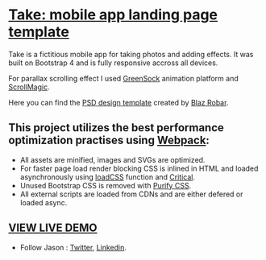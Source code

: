 # [Take: mobile app landing page template](https://jasonbaciulis.github.io/take-app-landing-page/) 

Take is a fictitious mobile app for taking photos and adding effects. It was built on Bootstrap 4 and is fully responsive accross all devices.

For parallax scrolling effect I used [GreenSock](https://greensock.com/) animation platform and [ScrollMagic](http://scrollmagic.io/).

Here you can find the [PSD design template](http://blazrobar.com/free-psd-website-templates/take-a-free-mobile-app-landing-page-psd-template/) created by [Blaz Robar](http://blazrobar.com/).

## This project utilizes the best performance optimization practises using [Webpack](https://webpack.js.org/):

* All assets are minified, images and SVGs are optimized.
* For faster page load render blocking CSS is inlined in HTML and loaded asynchronously using [loadCSS](https://github.com/filamentgroup/loadCSS) function and [Critical](https://github.com/addyosmani/critical).
* Unused Bootstrap CSS is removed with [Purify CSS](https://github.com/webpack-contrib/purifycss-webpack).
* All external scripts are loaded from CDNs and are either defered or loaded async.

## [VIEW LIVE DEMO](https://jasonbaciulis.github.io/take-app-landing-page/)

* Follow Jason : [Twitter](https://twitter.com/jasonbaciulis), [Linkedin](https://lt.linkedin.com/in/jasonbaciulis).
